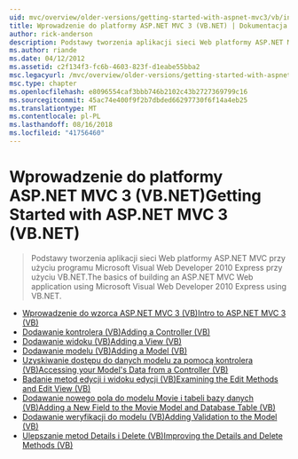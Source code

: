 ```yaml
---
uid: mvc/overview/older-versions/getting-started-with-aspnet-mvc3/vb/index
title: Wprowadzenie do platformy ASP.NET MVC 3 (VB.NET) | Dokumentacja firmy Microsoft
author: rick-anderson
description: Podstawy tworzenia aplikacji sieci Web platformy ASP.NET MVC przy użyciu programu Microsoft Visual Web Developer 2010 Express przy użyciu VB.NET.
ms.author: riande
ms.date: 04/12/2012
ms.assetid: c2f134f3-fc6b-4603-823f-d1eabe55bba2
msc.legacyurl: /mvc/overview/older-versions/getting-started-with-aspnet-mvc3/vb
msc.type: chapter
ms.openlocfilehash: e8096554caf3bbb746b2102c43b2727369799c16
ms.sourcegitcommit: 45ac74e400f9f2b7dbded66297730f6f14a4eb25
ms.translationtype: MT
ms.contentlocale: pl-PL
ms.lasthandoff: 08/16/2018
ms.locfileid: "41756460"
---
```

<a name="getting-started-with-aspnet-mvc-3-vbnet"></a><span data-ttu-id="2be0b-103">Wprowadzenie do platformy ASP.NET MVC 3 (VB.NET)</span><span class="sxs-lookup"><span data-stu-id="2be0b-103">Getting Started with ASP.NET MVC 3 (VB.NET)</span></span>
====================
> <span data-ttu-id="2be0b-104">Podstawy tworzenia aplikacji sieci Web platformy ASP.NET MVC przy użyciu programu Microsoft Visual Web Developer 2010 Express przy użyciu VB.NET.</span><span class="sxs-lookup"><span data-stu-id="2be0b-104">The basics of building an ASP.NET MVC Web application using Microsoft Visual Web Developer 2010 Express using VB.NET.</span></span>


- [<span data-ttu-id="2be0b-105">Wprowadzenie do wzorca ASP.NET MVC 3 (VB)</span><span class="sxs-lookup"><span data-stu-id="2be0b-105">Intro to ASP.NET MVC 3 (VB)</span></span>](intro-to-aspnet-mvc-3.md)
- [<span data-ttu-id="2be0b-106">Dodawanie kontrolera (VB)</span><span class="sxs-lookup"><span data-stu-id="2be0b-106">Adding a Controller (VB)</span></span>](adding-a-controller.md)
- [<span data-ttu-id="2be0b-107">Dodawanie widoku (VB)</span><span class="sxs-lookup"><span data-stu-id="2be0b-107">Adding a View (VB)</span></span>](adding-a-view.md)
- [<span data-ttu-id="2be0b-108">Dodawanie modelu (VB)</span><span class="sxs-lookup"><span data-stu-id="2be0b-108">Adding a Model (VB)</span></span>](adding-a-model.md)
- [<span data-ttu-id="2be0b-109">Uzyskiwanie dostępu do danych modelu za pomocą kontrolera (VB)</span><span class="sxs-lookup"><span data-stu-id="2be0b-109">Accessing your Model's Data from a Controller (VB)</span></span>](accessing-your-models-data-from-a-controller.md)
- [<span data-ttu-id="2be0b-110">Badanie metod edycji i widoku edycji (VB)</span><span class="sxs-lookup"><span data-stu-id="2be0b-110">Examining the Edit Methods and Edit View (VB)</span></span>](examining-the-edit-methods-and-edit-view.md)
- [<span data-ttu-id="2be0b-111">Dodawanie nowego pola do modelu Movie i tabeli bazy danych (VB)</span><span class="sxs-lookup"><span data-stu-id="2be0b-111">Adding a New Field to the Movie Model and Database Table (VB)</span></span>](adding-a-new-field.md)
- [<span data-ttu-id="2be0b-112">Dodawanie weryfikacji do modelu (VB)</span><span class="sxs-lookup"><span data-stu-id="2be0b-112">Adding Validation to the Model (VB)</span></span>](adding-validation-to-the-model.md)
- [<span data-ttu-id="2be0b-113">Ulepszanie metod Details i Delete (VB)</span><span class="sxs-lookup"><span data-stu-id="2be0b-113">Improving the Details and Delete Methods (VB)</span></span>](improving-the-details-and-delete-methods.md)
